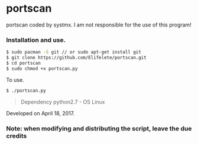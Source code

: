 # portscan

portscan coded by systmx.
I am not responsible for the use of this program!

### Installation and use.

```sh
$ sudo pacman -S git // or sudo apt-get install git
$ git clone https://github.com/Elifelete/portscan.git
$ cd portscan
$ sudo chmod +x portscan.py
```
To use.
```sh
$ ./portscan.py
```
> Dependency python2.7 -
>  OS Linux

Developed on April 18, 2017.


<h3>Note: when modifying and distributing the script, leave the due credits</h3>
